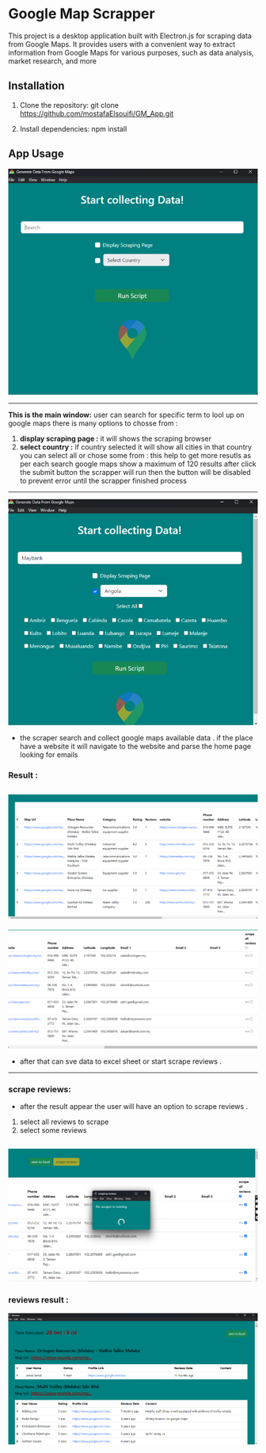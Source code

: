 # Google Map Scrapper 
This project is a desktop application built with Electron.js for scraping data from Google Maps. It provides users with a convenient way to extract  information from Google Maps for various purposes, such as data analysis, market research, and more


## Installation

1. Clone the repository:
git clone https://github.com/mostafaElsouifi/GM_App.git

2. Install dependencies:
npm install

## App Usage 


![Screenshot 1](./screenshots/1.png)

---

**This is the main window:** user can search for specific term to lool up on google maps there is many options to chosse from : 
1. **display scraping page :** it will shows the scraping browser 
2. **select country :** if country selected it will show all cities in that country you can select all or chose some from : this help to get more resutls as per each search google maps show a maximum of 120 results 
after click the submit button the scrapper will run then the button will be disabled to prevent error until the scrapper finished process

--- 


![Screenshot 2](./screenshots/3.png)

- the scraper search and collect google maps available data .  if the place have a website it will navigate to the website and parse the home page looking for emails 


### Result :
![Screenshot 3](./screenshots/5.png)
---
![Screenshot 4](./screenshots/6.png)

- after that can sve data to excel sheet or start scrape reviews . 

---
### scrape reviews:
- after the result appear the user will have an option to scrape reviews . 
1. select all reviews to scrape
2. select some reviews 

![Screenshot 5](./screenshots/7.png)
---

### reviews result : 

![Screenshot 6](./screenshots/8.png)




<!--
## Usage

![Step 1](/images/step1.gif)
*Step 1: Perform action XYZ*

![Step 2](/images/step2.png)
*Step 2: View result ABC* -->
